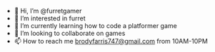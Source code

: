 - 👋 Hi, I’m @furretgamer
- 👀 I’m interested in furret
- 🌱 I’m currently learning how to code a platformer game
- 💞️ I’m looking to collaborate on games
- 📫 How to reach me brodyfarris747@gmail.com from 10AM-10PM

<!---
furretgamer/furretgamer is a ✨ special ✨ repository because its `README.md` (this file) appears on your GitHub profile.
You can click the Preview link to take a look at your changes.
--->
